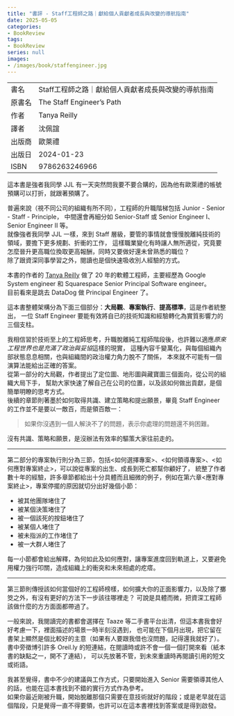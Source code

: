```yaml
---
title: "書評 - Staff工程師之路｜獻給個人貢獻者成長與改變的導航指南"
date: 2025-05-05
categories:
- BookReview
tags:
- BookReview
series: null
images:
- /images/book/staffengineer.jpg
---
```



|  |  |
|:-|:-|
|書名|Staff工程師之路｜獻給個人貢獻者成長與改變的導航指南|
|原書名|The Staff Engineer’s Path|
|作者| Tanya Reilly |
|譯者|沈佩誼|
|出版商|歐萊禮 |
|出版日|2024-01-23|
|ISBN|9786263246966|

<!--more-->

這本書是強者我同學 JJL 有一天突然問我要不要合購的，因為他有歐萊禮的帳號預購可以打折，就跟著預購了。

普遍來說（視不同公司的組織有所不同），工程師的升職階梯包括 Junior - Senior - Staff - Principle，
中間還會再細分如 Senior-Staff 或 Senior Engineer I、Senior Engineer II 等。  
就像強者我同學 JJL 一樣，來到 Staff 層級，要管的事情就會慢慢脫離純技術的領域，要擔下更多規劃、折衝的工作，
這樣職業變化有時讓人無所適從，究竟要怎麼晉升更高職位換取更高報酬，同時又要做好還未曾熟悉的職位？  
除了跟資深同事學習之外，閱讀也是個快速吸收別人經驗的方式。

本書的作者的 [Tanya  Reilly](https://www.noidea.dog/about) 做了 20 年的軟體工程師，主要經歷為
Google System engineer 和 Squarespace Senior Principal Software engineer。  
目前看來是跳去 DataDog 做 Principal Engineer 了。

這本書整體架構分為下面三個部分：**大局觀**、**專案執行**、**提高標準**，這是作者統整出，
一位 Staff Engineer 要能有效將自已的技術知識和經驗轉化為實質影響力的三個支柱。  

我相信習於技術至上的工程師思考，升職脫離純工程師階段後，也許難以適應*原來工程世界也是充滿了政治與妥協*這樣的現實，
這種內容千變萬化，與每個組織內部狀態息息相關，也與組織間的政治權力角力脫不了關係，
本來就不可能有一個演算法能給出正確的答案。  
從第一部分的大局觀，作者提出了定位圖、地形圖與藏寶圖三個面向，從公司的組織大局下手，
幫助大家快速了解自己在公司的位置，以及該如何做出貢獻，是個簡單明瞭的思考方式。  
後續的章節則著墨於如何取得共識、建立策略和提出願景，畢竟 Staff Engineer 的工作並不是要以一敵百，而是領百敵一：

> 如果你沒遇到一個人解決不了的問題，表示你處理的問題還不夠困難。  

沒有共識、策略和願景，是沒辦法有效率的驅策大家往前走的。

----

第二部分的專案執行則分為三節，包括<如何選擇專案>、<如何領導專案>、<如何應對專案終止>，可以說從專案的出生、成長到死亡都幫你顧好了，
統整了作者數十年的經驗，許多章節都給出十分具體而且細微的例子，例如在第六章<應對專案終止>，專案停擺的原因就切分出好幾個小節：
* 被其他團隊堵住了
* 被某個決策堵住了
* 被一個該死的按鈕堵住了
* 被某個人堵住了
* 被未指派的工作堵住了
* 被一大群人堵住了

每一小節都會給出解釋，為何如此及如何應對，讓專案進度回到軌道上，又要避免用權力強行叩關，造成組織上的衝突和未來相處的疙瘩。

----

第三節則傳授該如何當個好的工程師榜樣，如何擴大你的正面影響力，以及除了擲筊之外，有沒有更好的方法下一步該往哪裡走？
可說是具體而微，把資深工程師該做什麼的方方面面都帶過了。

一般來說，我閱讀完的書都會選擇在 Taaze 等二手書平台出清，但這本書我會好好考慮一下，裡面描述的場景一時半刻沒遇到，
也可能在下個月出現，把它留在書架上顯然是個比較好的主意（如果有人要跟我借也沒問題，記得還我就好了）。  
書中旁徵博引許多 Oreil.ly 的短連結，在閱讀時或許不會一個一個打開來看（紙本書的缺點之一，開不了連結），
可以先放著不管，到未來重讀時再閱讀引用的短文或術語。  

我甚至覺得，書中不少的建議與工作方式，只要開始進入 Senior 需要領導其他人的話，也能在這本書找到不錯的實行方式作為參考。  
如果你最近剛被升職，開始脫離那個只需要在意技術就好的階段；或是老早就在這個階段，只是覺得一直不得要領，也許可以在這本書裡找到答案或是得到啟發。